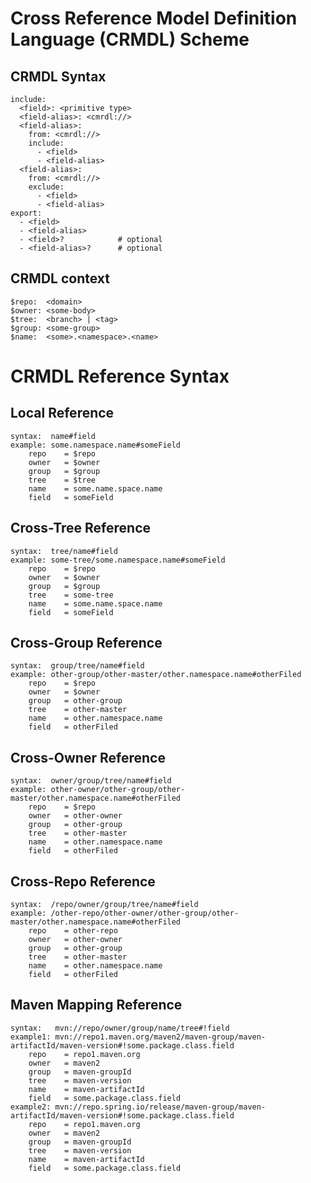 # Cross Reference Model Definition Language (CRMDL) Scheme


## CRMDL Syntax
	include:
	  <field>: <primitive type>
	  <field-alias>: <cmrdl://>
	  <field-alias>:
	    from: <cmrdl://>
	    include:
	      - <field>
	      - <field-alias>
	  <field-alias>:
	    from: <cmrdl://>
	    exclude:
	      - <field>
	      - <field-alias>
	export:
	  - <field>
      - <field-alias>
	  - <field>?            # optional
	  - <field-alias>?      # optional


## CRMDL context

	$repo:  <domain>
	$owner: <some-body>
	$tree:  <branch> | <tag>
	$group: <some-group>
	$name:  <some>.<namespace>.<name>



# CRMDL Reference Syntax


## Local Reference

    syntax:  name#field
    example: some.namespace.name#someField
        repo    = $repo
        owner   = $owner
        group   = $group
        tree    = $tree
        name    = some.name.space.name
        field   = someField

## Cross-Tree Reference

    syntax:  tree/name#field
    example: some-tree/some.namespace.name#someField
        repo    = $repo
        owner   = $owner
        group   = $group
        tree    = some-tree
        name    = some.name.space.name
        field   = someField

## Cross-Group Reference

    syntax:  group/tree/name#field
    example: other-group/other-master/other.namespace.name#otherFiled
        repo    = $repo
        owner   = $owner
        group   = other-group
        tree    = other-master
        name    = other.namespace.name
        field   = otherFiled

## Cross-Owner Reference

    syntax:  owner/group/tree/name#field
    example: other-owner/other-group/other-master/other.namespace.name#otherFiled
        repo    = $repo
        owner   = other-owner
        group   = other-group
        tree    = other-master
        name    = other.namespace.name
        field   = otherFiled

## Cross-Repo Reference

    syntax:  /repo/owner/group/tree/name#field
    example: /other-repo/other-owner/other-group/other-master/other.namespace.name#otherFiled
        repo    = other-repo
        owner   = other-owner
        group   = other-group
        tree    = other-master
        name    = other.namespace.name
        field   = otherFiled

## Maven Mapping Reference

    syntax:   mvn://repo/owner/group/name/tree#!field
    example1: mvn://repo1.maven.org/maven2/maven-group/maven-artifactId/maven-version#!some.package.class.field
        repo    = repo1.maven.org
        owner   = maven2
        group   = maven-groupId
        tree    = maven-version
        name    = maven-artifactId
        field   = some.package.class.field
    example2: mvn://repo.spring.io/release/maven-group/maven-artifactId/maven-version#!some.package.class.field
        repo    = repo1.maven.org
        owner   = maven2
        group   = maven-groupId
        tree    = maven-version
        name    = maven-artifactId
        field   = some.package.class.field